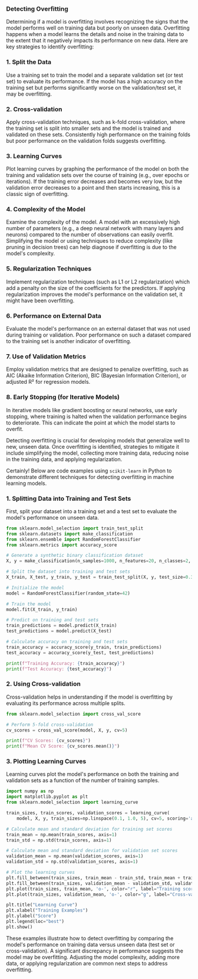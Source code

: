 ### Detecting Overfitting
Determining if a model is overfitting involves recognizing the signs that the model performs well on training data but poorly on unseen data. Overfitting happens when a model learns the details and noise in the training data to the extent that it negatively impacts its performance on new data. Here are key strategies to identify overfitting:

### 1. Split the Data
Use a training set to train the model and a separate validation set (or test set) to evaluate its performance. If the model has a high accuracy on the training set but performs significantly worse on the validation/test set, it may be overfitting.

### 2. Cross-validation
Apply cross-validation techniques, such as k-fold cross-validation, where the training set is split into smaller sets and the model is trained and validated on these sets. Consistently high performance on the training folds but poor performance on the validation folds suggests overfitting.

### 3. Learning Curves
Plot learning curves by graphing the performance of the model on both the training and validation sets over the course of training (e.g., over epochs or iterations). If the training error decreases and becomes very low, but the validation error decreases to a point and then starts increasing, this is a classic sign of overfitting.

### 4. Complexity of the Model
Examine the complexity of the model. A model with an excessively high number of parameters (e.g., a deep neural network with many layers and neurons) compared to the number of observations can easily overfit. Simplifying the model or using techniques to reduce complexity (like pruning in decision trees) can help diagnose if overfitting is due to the model's complexity.

### 5. Regularization Techniques
Implement regularization techniques (such as L1 or L2 regularization) which add a penalty on the size of the coefficients for the predictors. If applying regularization improves the model's performance on the validation set, it might have been overfitting.

### 6. Performance on External Data
Evaluate the model's performance on an external dataset that was not used during training or validation. Poor performance on such a dataset compared to the training set is another indicator of overfitting.

### 7. Use of Validation Metrics
Employ validation metrics that are designed to penalize overfitting, such as AIC (Akaike Information Criterion), BIC (Bayesian Information Criterion), or adjusted R² for regression models.

### 8. Early Stopping (for Iterative Models)
In iterative models like gradient boosting or neural networks, use early stopping, where training is halted when the validation performance begins to deteriorate. This can indicate the point at which the model starts to overfit.

Detecting overfitting is crucial for developing models that generalize well to new, unseen data. Once overfitting is identified, strategies to mitigate it include simplifying the model, collecting more training data, reducing noise in the training data, and applying regularization.

Certainly! Below are code examples using `scikit-learn` in Python to demonstrate different techniques for detecting overfitting in machine learning models.

### 1. Splitting Data into Training and Test Sets
First, split your dataset into a training set and a test set to evaluate the model's performance on unseen data.

```python
from sklearn.model_selection import train_test_split
from sklearn.datasets import make_classification
from sklearn.ensemble import RandomForestClassifier
from sklearn.metrics import accuracy_score

# Generate a synthetic binary classification dataset
X, y = make_classification(n_samples=1000, n_features=20, n_classes=2, random_state=42)

# Split the dataset into training and test sets
X_train, X_test, y_train, y_test = train_test_split(X, y, test_size=0.3, random_state=42)

# Initialize the model
model = RandomForestClassifier(random_state=42)

# Train the model
model.fit(X_train, y_train)

# Predict on training and test sets
train_predictions = model.predict(X_train)
test_predictions = model.predict(X_test)

# Calculate accuracy on training and test sets
train_accuracy = accuracy_score(y_train, train_predictions)
test_accuracy = accuracy_score(y_test, test_predictions)

print(f"Training Accuracy: {train_accuracy}")
print(f"Test Accuracy: {test_accuracy}")
```

### 2. Using Cross-validation
Cross-validation helps in understanding if the model is overfitting by evaluating its performance across multiple splits.

```python
from sklearn.model_selection import cross_val_score

# Perform 5-fold cross-validation
cv_scores = cross_val_score(model, X, y, cv=5)

print(f"CV Scores: {cv_scores}")
print(f"Mean CV Score: {cv_scores.mean()}")
```

### 3. Plotting Learning Curves
Learning curves plot the model's performance on both the training and validation sets as a function of the number of training samples.

```python
import numpy as np
import matplotlib.pyplot as plt
from sklearn.model_selection import learning_curve

train_sizes, train_scores, validation_scores = learning_curve(
    model, X, y, train_sizes=np.linspace(0.1, 1.0, 5), cv=5, scoring='accuracy')

# Calculate mean and standard deviation for training set scores
train_mean = np.mean(train_scores, axis=1)
train_std = np.std(train_scores, axis=1)

# Calculate mean and standard deviation for validation set scores
validation_mean = np.mean(validation_scores, axis=1)
validation_std = np.std(validation_scores, axis=1)

# Plot the learning curves
plt.fill_between(train_sizes, train_mean - train_std, train_mean + train_std, alpha=0.1, color="r")
plt.fill_between(train_sizes, validation_mean - validation_std, validation_mean + validation_std, alpha=0.1, color="g")
plt.plot(train_sizes, train_mean, 'o-', color="r", label="Training score")
plt.plot(train_sizes, validation_mean, 'o-', color="g", label="Cross-validation score")

plt.title("Learning Curve")
plt.xlabel("Training Examples")
plt.ylabel("Score")
plt.legend(loc="best")
plt.show()
```

These examples illustrate how to detect overfitting by comparing the model's performance on training data versus unseen data (test set or cross-validation). A significant discrepancy in performance suggests the model may be overfitting. Adjusting the model complexity, adding more data, or applying regularization are common next steps to address overfitting.
